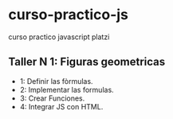 # curso-practico-js
curso practico javascript platzi


## Taller N 1: Figuras geometricas

- 1: Definir las fòrmulas. 
- 2: Implementar las formulas. 
- 3: Crear Funciones. 
- 4: Integrar JS con HTML.